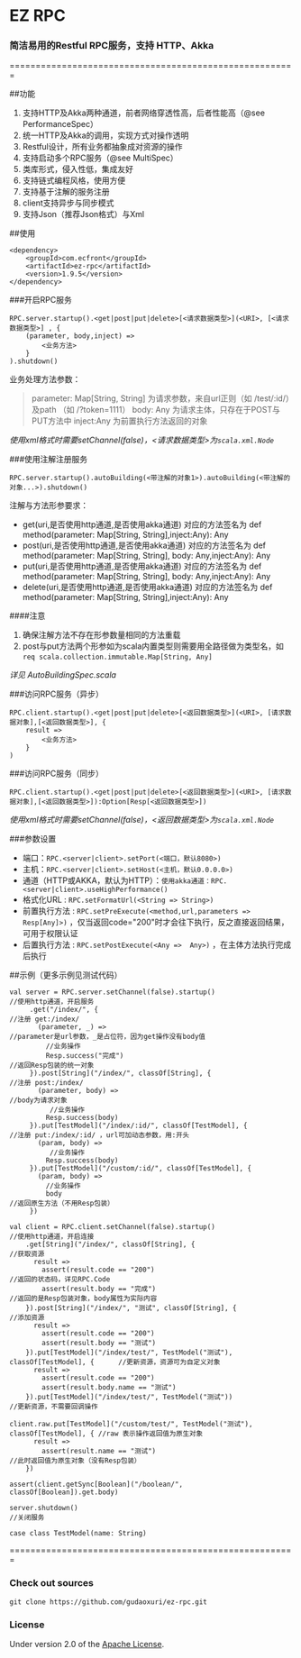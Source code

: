 EZ RPC
===
### 简洁易用的Restful RPC服务，支持 HTTP、Akka

 =======================================================

##功能

1. 支持HTTP及Akka两种通道，前者网络穿透性高，后者性能高（@see PerformanceSpec）
1. 统一HTTP及Akka的调用，实现方式对操作透明
1. Restful设计，所有业务都抽象成对资源的操作
1. 支持启动多个RPC服务（@see MultiSpec）
1. 类库形式，侵入性低，集成友好
1. 支持链式编程风格，使用方便
1. 支持基于注解的服务注册
1. client支持异步与同步模式
1. 支持Json（推荐Json格式）与Xml

##使用

    <dependency>
        <groupId>com.ecfront</groupId>
        <artifactId>ez-rpc</artifactId>
        <version>1.9.5</version>
    </dependency>

###开启RPC服务

    RPC.server.startup().<get|post|put|delete>[<请求数据类型>](<URI>, [<请求数据类型>] , {
        (parameter, body,inject) =>
            <业务方法>
        }
    ).shutdown()
    
业务处理方法参数：
> parameter: Map[String, String] 为请求参数，来自url正则（如 /test/:id/）及path （如 /?token=1111）
> body: Any 为请求主体，只存在于POST与PUT方法中
> inject:Any 为前置执行方法返回的对象

*使用xml格式时需要setChannel(false)，<请求数据类型>为`scala.xml.Node`*

###使用注解注册服务

    RPC.server.startup().autoBuilding(<带注解的对象1>).autoBuilding(<带注解的对象...>).shutdown()

注解与方法形参要求：

* get(uri,是否使用http通道,是否使用akka通道) 对应的方法签名为 def method(parameter: Map[String, String],inject:Any): Any
* post(uri,是否使用http通道,是否使用akka通道) 对应的方法签名为 def method(parameter: Map[String, String], body: Any,inject:Any): Any
* put(uri,是否使用http通道,是否使用akka通道) 对应的方法签名为 def method(parameter: Map[String, String], body: Any,inject:Any): Any
* delete(uri,是否使用http通道,是否使用akka通道) 对应的方法签名为 def method(parameter: Map[String, String],inject:Any): Any
    
####注意
1. 确保注解方法不存在形参数量相同的方法重载
1. post与put方法两个形参如为scala内置类型则需要用全路径做为类型名，如`req scala.collection.immutable.Map[String, Any]`

*详见 AutoBuildingSpec.scala*

###访问RPC服务（异步）

    RPC.client.startup().<get|post|put|delete>[<返回数据类型>](<URI>, [请求数据对象],[<返回数据类型>], {
        result =>
            <业务方法>
        }
    )

###访问RPC服务（同步）

    RPC.client.startup().<get|post|put|delete>[<返回数据类型>](<URI>, [请求数据对象],[<返回数据类型>]):Option[Resp[<返回数据类型>])

*使用xml格式时需要setChannel(false)，<返回数据类型>为`scala.xml.Node`*

###参数设置

* 端口：`RPC.<server|client>.setPort(<端口，默认8080>)`
* 主机：`RPC.<server|client>.setHost(<主机，默认0.0.0.0>)`
* 通道（HTTP或AKKA，默认为HTTP）：`使用akka通道：RPC.<server|client>.useHighPerformance()`
* 格式化URL : `RPC.setFormatUrl(<String => String>)` 
* 前置执行方法 : `RPC.setPreExecute(<method,url,parameters => Resp[Any]>)` ，仅当返回code="200"时才会往下执行，反之直接返回结果，可用于权限认证
* 后置执行方法 :  `RPC.setPostExecute(<Any =>  Any>)` ，在主体方法执行完成后执行

##示例（更多示例见测试代码）

    val server = RPC.server.setChannel(false).startup()                                 //使用http通道，开启服务
         .get("/index/", {                                                              //注册 get:/index/
           (parameter, _) =>                                                            //parameter是url参数，_是占位符，因为get操作没有body值
             //业务操作
             Resp.success("完成")                                                     //返回Resp包装的统一对象
         }).post[String]("/index/", classOf[String], {                                  //注册 post:/index/
           (parameter, body) =>                                                         //body为请求对象
              //业务操作
             Resp.success(body)
         }).put[TestModel]("/index/:id/", classOf[TestModel], {                         //注册 put:/index/:id/ ，url可加动态参数，用:开头
           (param, body) =>
              //业务操作
             Resp.success(body)
         }).put[TestModel]("/custom/:id/", classOf[TestModel], {
           (param, body) =>
             //业务操作
             body                                                                       //返回原生方法（不用Resp包装）
         })

    val client = RPC.client.setChannel(false).startup()                                 //使用http通道，开启连接
        .get[String]("/index/", classOf[String], {                                      //获取资源
          result =>
            assert(result.code == "200")                                                //返回的状态码，详见RPC.Code
            assert(result.body == "完成")                                               //返回的是Resp包装对象，body属性为实际内容
        }).post[String]("/index/", "测试", classOf[String], {                           //添加资源
          result =>
            assert(result.code == "200")
            assert(result.body == "测试")
        }).put[TestModel]("/index/test/", TestModel("测试"), classOf[TestModel], {      //更新资源，资源可为自定义对象
          result =>
            assert(result.code == "200")
            assert(result.body.name == "测试")
        }).put[TestModel]("/index/test/", TestModel("测试"))                            //更新资源，不需要回调操作

    client.raw.put[TestModel]("/custom/test/", TestModel("测试"), classOf[TestModel], { //raw 表示操作返回值为原生对象
          result =>
            assert(result.name == "测试")                                               //此时返回值为原生对象（没有Resp包装）
        })

    assert(client.getSync[Boolean]("/boolean/", classOf[Boolean]).get.body)

    server.shutdown()                                                                   //关闭服务

    case class TestModel(name: String)

=======================================================


### Check out sources
`git clone https://github.com/gudaoxuri/ez-rpc.git`

### License

Under version 2.0 of the [Apache License][].

[Apache License]: http://www.apache.org/licenses/LICENSE-2.0


